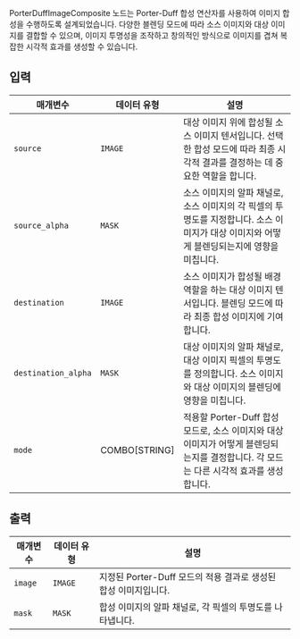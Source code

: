 
PorterDuffImageComposite 노드는 Porter-Duff 합성 연산자를 사용하여 이미지 합성을 수행하도록 설계되었습니다. 다양한 블렌딩 모드에 따라 소스 이미지와 대상 이미지를 결합할 수 있으며, 이미지 투명성을 조작하고 창의적인 방식으로 이미지를 겹쳐 복잡한 시각적 효과를 생성할 수 있습니다.

## 입력

| 매개변수            | 데이터 유형   | 설명                                                                                                                                       |
| ------------------- | ------------- | ------------------------------------------------------------------------------------------------------------------------------------------ |
| `source`            | `IMAGE`       | 대상 이미지 위에 합성될 소스 이미지 텐서입니다. 선택한 합성 모드에 따라 최종 시각적 결과를 결정하는 데 중요한 역할을 합니다.               |
| `source_alpha`      | `MASK`        | 소스 이미지의 알파 채널로, 소스 이미지의 각 픽셀의 투명도를 지정합니다. 소스 이미지가 대상 이미지와 어떻게 블렌딩되는지에 영향을 미칩니다. |
| `destination`       | `IMAGE`       | 소스 이미지가 합성될 배경 역할을 하는 대상 이미지 텐서입니다. 블렌딩 모드에 따라 최종 합성 이미지에 기여합니다.                            |
| `destination_alpha` | `MASK`        | 대상 이미지의 알파 채널로, 대상 이미지 픽셀의 투명도를 정의합니다. 소스 이미지와 대상 이미지의 블렌딩에 영향을 미칩니다.                   |
| `mode`              | COMBO[STRING] | 적용할 Porter-Duff 합성 모드로, 소스 이미지와 대상 이미지가 어떻게 블렌딩되는지를 결정합니다. 각 모드는 다른 시각적 효과를 생성합니다.     |

## 출력

| 매개변수 | 데이터 유형 | 설명                                                            |
| -------- | ----------- | --------------------------------------------------------------- |
| `image`  | `IMAGE`     | 지정된 Porter-Duff 모드의 적용 결과로 생성된 합성 이미지입니다. |
| `mask`   | `MASK`      | 합성 이미지의 알파 채널로, 각 픽셀의 투명도를 나타냅니다.       |
